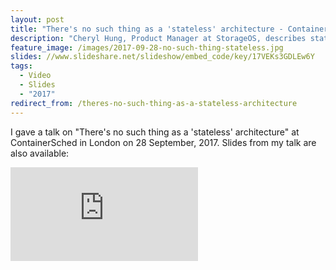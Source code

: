 ```yaml
---
layout: post
title: "There's no such thing as a 'stateless' architecture - ContainerSched conference"
description: "Cheryl Hung, Product Manager at StorageOS, describes stateful architectures with containers at ContainerSched"
feature_image: /images/2017-09-28-no-such-thing-stateless.jpg
slides: //www.slideshare.net/slideshow/embed_code/key/17VEKs3GDLEw6Y
tags:
  - Video
  - Slides
  - "2017"
redirect_from: /theres-no-such-thing-as-a-stateless-architecture
---
```


I gave a talk on "There's no such thing as a 'stateless' architecture" at ContainerSched in London on 28 September, 2017. Slides from my talk are also available:


<div class="video-wrapper">
    <iframe src="https://player.vimeo.com/video/235942976" frameborder="0" allowfullscreen></iframe>
</div>
